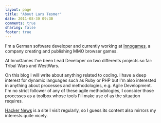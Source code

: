 ```yaml
---
layout: page
title: "About Lars Tesmer"
date: 2011-08-30 09:30
comments: true
sharing: false
footer: true
---
```

I'm a German software developer and currently working at [Innogames](http://www.innogames.de/), a company creating and publishing MMO browser games.

At InnoGames I've been Lead Developer on two differents projects so far: Tribal Wars and WestWars.

On this blog I will write about anything related to coding. I have a deep interest for dynamic languages such as Ruby or PHP but I'm also interested in anything about processes and methodologies, e.g. Agile Development.  
I'm no strict follower of any of these agile methodologies, I consider those processes as a toolbox whose tools I'll make use of as the situation requires.

[Hacker News](http://news.ycombinator.com) is a site I visit regularly, so I guess its content also mirrors my interests quite nicely.

